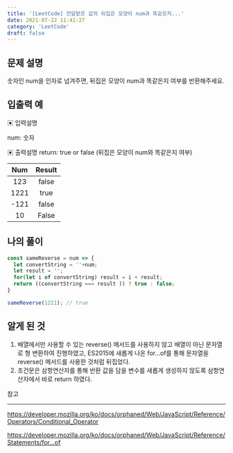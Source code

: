 ```yaml
---
title: '[LeetCode] 전달받은 값의 뒤집은 모양이 num과 똑같은지...'
date: 2021-07-22 11:41:27
category: 'LeetCode'
draft: false
---
```

## 문제 설명

숫자인 num을 인자로 넘겨주면, 뒤집은 모양이 num과 똑같은지 여부를 반환해주세요.

## 입출력 예

▣ 입력설명

num: 숫자 

▣ 출력설명
return: true or false (뒤집은 모양이 num와 똑같은지 여부)

| Num  | Result |
| :--: | :----: |
| 123  | false  |
| 1221 |  true  |
| -121 | false  |
|  10  | False  |

## 나의 풀이

```javascript
const sameReverse = num => {
  let convertString = ''+num;
  let result = '';
  for(let i of convertString) result = i + result;
  return ((convertString === result )) ? true : false;
}

sameReverse(1221); // true
```

## 알게 된 것

1. 배열에서만 사용할 수 있는 reverse() 메서드를 사용하지 않고 배열이 아닌 문자열로 형 변환하여 진행하였고, ES2015에 새롭게 나온 for...of를 통해 문자열을 reverse() 메서드를 사용한 것처럼 뒤집었다.
2. 조건문은 삼항연산자를 통해 반환 값을 담을 변수를 새롭게 생성하지 않도록 삼항연산자에서 바로 return 하였다.


참고

---

https://developer.mozilla.org/ko/docs/orphaned/Web/JavaScript/Reference/Operators/Conditional_Operator

https://developer.mozilla.org/ko/docs/orphaned/Web/JavaScript/Reference/Statements/for...of